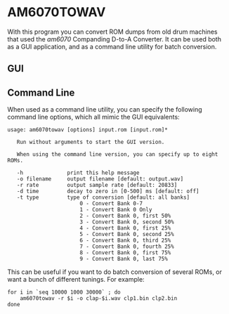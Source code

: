 # AM6070TOWAV

With this program you can convert ROM dumps from old drum machines that used the _am6070_ Companding D-to-A Converter.
It can be used both as a GUI application, and as a command line utility for batch conversion.

## GUI

## Command Line

When used as a command line utility, you can specify the following command line options, which all mimic the GUI equivalents:

```
usage: am6070towav [options] input.rom [input.rom]*

   Run without arguments to start the GUI version.

   When using the command line version, you can specify up to eight ROMs.

   -h              print this help message
   -o filename     output filename [default: output.wav]
   -r rate         output sample rate [default: 20833]
   -d time         decay to zero in [0-500] ms [default: off]
   -t type         type of conversion [default: all banks]
                       0 - Convert Bank 0-7
                       1 - Convert Bank 0 Only
                       2 - Convert Bank 0, first 50%
                       3 - Convert Bank 0, second 50%
                       4 - Convert Bank 0, first 25%
                       5 - Convert Bank 0, second 25%
                       6 - Convert Bank 0, third 25%
                       7 - Convert Bank 0, fourth 25%
                       8 - Convert Bank 0, first 75%
                       9 - Convert Bank 0, last 75%
```

This can be useful if you want to do batch conversion of several ROMs, or want a bunch of different tunings.
For example:

```
for i in `seq 10000 1000 30000` ; do
    am6070towav -r $i -o clap-$i.wav clp1.bin clp2.bin
done
```
